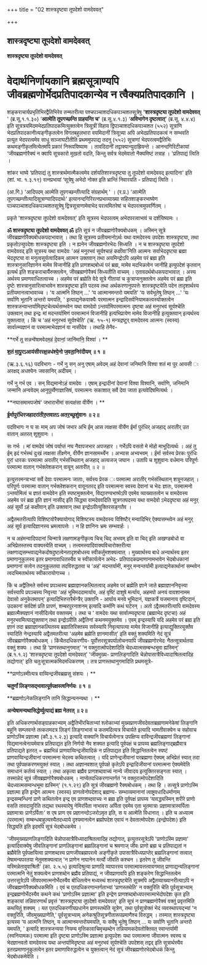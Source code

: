 +++
title = "02 शास्त्रदृष्ट्या तूपदेशो वामदेववत्"

+++


## शास्त्रदृष्ट्या तूपदेशो वामदेववत्

**शास्त्रदृष्ट्या तूपदेशो वामदेववत्**

# वेदार्थनिर्णायकानि ब्रह्मसूत्राण्यपि जीवब्रह्मणोर्भेदप्रतिपादकान्येव न त्वैक्यप्रतिपादकानि । 

शङ्कराचार्यप्रभृतिभिरद्वैतिभिरेव तन्मतरीत्या पश्चपञ्चाशदधिकपञ्चशतसूत्रेषु **'शास्त्रदृष्ट्या तूपदेशो वामदेववत्** ' (ब्र.सू.१.१.३०) ‘**आत्मेति तूपगच्छन्ति ग्राहयन्ति च'** (ब्र.सू.४.१.३) ‘**अविभागेन दृष्टत्वात्’** (ब्र.सू. ४.४.४) इति सूत्रत्रयमिदमभेदप्रतिपादकमित्युक्तत्वेन त्रिसूत्रीं विहाय द्विपञ्चाशदधिकपञ्चशत (५५२) सूत्राणि भेदप्रतिपादकानीत्यङ्गीकृतत्वेन विगतबहुलभारा वयमिदानीं त्रिसूत्र्या अपि अभेदप्रतिपादकत्वं न सम्भवति प्रत्युत भेदपरत्वमेव साधु सञ्जाघटीतीति प्रथममुपपाद्य तदनु (५५२) सूत्राणां भेदपरत्वमद्वैतिभिः कथमङ्गीकृतमित्येतमपि प्रकारं निरूपयिष्यामः । तावदिदानीं तद्वाक्यान्युदाह्रियन्ते । आनन्दगिरिटीकायां ‘जीवब्रह्मणोरैक्यं न क्वापि सूत्रकारो मुखतो वदति, किन्तु सर्वत्र भेदमेवातो नैक्यमिष्टं तत्राह । 'प्रतिपाद्यं त्विति ।

शांकर भाष्ये ‘प्रतिपाद्यं तु शास्त्रार्थमात्मैकत्वमेव दर्शयतिशास्त्रदृष्ट्या तु तूपदेशो वामदेववद् इत्यादिना' इति (शां. भा. १.३.१९) रत्नप्रभायां ‘सूत्रेषु अभेदो नोक्त इति भ्रान्तिं निवारयति - प्रतिपाद्यं त्विति ।

(आ.गि.) 'आदिपदम् आत्मेति तूपगच्छन्तीत्यादि संग्रहार्थम् ' । (र.प्र.) ‘आत्मेति तूपगच्छन्तीत्यादिसूत्राण्यादिपदार्थः' इत्यानन्दगिरिरत्नप्रभाव्याख्या सहितशाङ्करभाष्येण पञ्चपञ्चाशदधिकपञ्चशतसूत्रेषु द्वित्रसूत्राणामेवाभेद परत्वमितरेषां च भेदपरत्वमुपवर्णितम् ।

प्रकृते 'शास्त्रदृष्ट्या तूपदेशो वामदेववत्' इति सूत्रस्य भेदपरत्वम् अभेदपरत्वाभावं च दर्शयिष्यामः ।

**ॐ शास्त्रदृष्ट्या तूपदेशो वामदेववत् ॐ** इति सूत्रं न जीवब्रह्मणोरैक्यबोधकम् । अस्मिन् सूत्रे जीवब्रह्मणोरैक्यबोधकपदाभावात् । तथा हि सूत्रस्य प्रतीयमानोऽर्थः यथा वामदेवस्य उपदेशः शास्त्रदृष्ट्या, तथा प्रकृतोऽप्युपदेशः शास्त्रदृष्ट्या इति । न ह्यनेन जीवब्रह्मणोरभेदः सिध्यति । न च शास्त्रदृष्ट्या तूपदेशो वामदेववद् इति सूत्रस्य यथा वामदेवः 'अहं मनुरभवं सूर्यश्चाहं कक्षीवा’निति आत्मनः सर्वाभेददृष्ट्या ब्रह्मा भेददृष्ट्या वा मनुत्वसूर्यत्वादिकम् आत्मन उक्तवान् तथा अयमिन्द्रोऽपि अहमेव परं ब्रह्म इति शास्त्रानुसारिज्ञानेन मामेव विजानीहि इति प्राणशब्दबोध्यं परं ब्रह्म, मामेव मदभिन्नत्वेन जानीहि इत्युपदेशं कृतवान् इत्यर्थ इति शङ्कराचार्यैरुक्तत्वेन, जीवब्रह्मणोरैक्यं सिध्यतीति वाच्यम् । एतावदर्थबोधकपदाभावात् । अस्य अर्थस्य प्रमाणवाधितत्वाच्च । अहमेव परं ब्रह्मेति वेदे सूत्रे गीतायां च कुत्राप्यनुक्तत्वेन अहमेव परं ब्रह्म इति दृष्टेः शास्त्रानुसारित्वाभावेन शास्त्रदृष्ट्या इति पदस्य तथा अर्थकरणानुपपत्तेः शास्त्रदृष्टयेति पदेन तादृशार्थस्य प्रतीयमानत्वाभावाच्च । 'य आत्मनि तिष्ठन् ...' ‘य आत्मानमन्तरो यमयति’ ‘यः सर्वभूतेषु तिष्ठन् ...' 'यः सर्वाणि भूतानि अन्तरो यमयति, ' इत्याद्यनेकवाक्यैः परमात्मन इन्द्रादिसर्वनियामकत्वस्योक्तत्वेन शास्त्रजन्यान्तर्यामिदृष्टचेत्यर्थसम्भवेन यथा वामदेवो ऽन्तर्यामिपरमात्मनः दृष्ट्या अहं मनुरभवं सूर्यश्चेति उक्तवान् तथा इन्द्रः मां मदन्तर्यामिणं परमात्मानं विजानीहि इत्यभिप्रायेण मामेव विजानीहि इत्युक्तवान् इत्यर्थस्य युक्तत्वात् । किं च ‘अहं मनुरभवं सूर्यश्चेति' (ऋ. १५-१) मन्त्रद्रष्टुर् वामदेवस्य आत्मनः (स्वस्य) सार्वात्म्यज्ञानं वा परमात्माभेदज्ञानं वा नासीदेव । तथाहि तेनैव-

**गर्भे तु सन्नन्वे॑षामवेदम॒हं दे॒वानां॒ जानि॑मानि॒ विश्वा॑ । **

**श॒तं मा॒पु॒रऽआय॑सीररक्ष॒न्नध॑श्ये॒नो ज॒वता॒निर॑दीयम् ॥ १ ॥**

(ऋ.३.६.१६) पदविभागः - गर्भे नु सन् अनु एषाम् अवेदम् अहं देवानां जनिमानि विश्वा शतं मा पुर आयसी ः अरक्षद् अधश्येनः जवसानिर् अदीयम् ।

गर्भे नु गर्भ एव । सन् विद्यमानोऽहं वामदेवः । एषाम् इन्द्रादीनां देवानां विश्वा विश्वानि, सर्वाणि, जनिमानि जन्मानि अन्ववेदम् आनुपूर्व्येणाज्ञासिषं, परमात्मनः सकाशात् सर्वे देवा जाता इत्यवेदिषमित्यर्थः ।

**नघासमामपजोषं' जभाराभीमा॑ सत्वक्ष॑सा वीर्येण । **

**ई॒र्मापुरंधिरजहादरा॑तीरु॒तवातऽ अतर॒च्छूशु॑वानः ॥ २॥**

पदविभागः न घ सः माम् अप जोषं जभार अभि ईम् आस त्वक्षसा वीर्येण ईर्मा पुरंधिर् अजहाद् अरातीर् उत वातान् अतरत् शूशुवानः ।

सः गर्भः । मां वामदेवं जोषं पर्याप्तं नघ नैवापजभार अपजहार । गर्भेऽपि वसतो मे मोहो माभूदित्यर्थः । अहं तु ईम् इदं गर्भस्थं दुःखं त्वक्षसा तीक्ष्णेन, वीर्येण ज्ञानसामर्थ्येन । अभ्यास अभ्यभवम् । ईर्मा सर्वस्य प्रेरकः पुरंधिः पुरां धारकः परमात्मा अरातीर् गर्भसंस्थितान् अजहाद् अत्यजज् जघान । उतापि च शूशुवानः वर्धमानः परिपूर्णः परमात्मा वातान् गर्भक्लेशकरान् वायून् अतारीत् ॥ २ ॥

इत्युत्तरमन्त्राभ्यां सर्वे देवाः परमात्मनः जाताः, सर्वस्य प्रेरक ः परमात्मा अरातीर् गर्भसंस्थितान् शत्रूनजहात् । परिपूर्णः परमात्मा वातान् गर्भक्लेशकरान् वायूनतरद् इति परमात्मना स्वस्य देवानां च भेदः ज्ञातः, परमात्मनो ऽन्तर्यामित्वं च ज्ञातं वामदेवेन इति स्पष्टमुक्तत्वेन, विद्यारण्यभाष्येऽपि एवमेव व्याख्यातत्वेन च वामदेवस्य अहमेव परं ब्रह्म इति ज्ञानं नासीद् इति सिद्ध्या वामदेववदिति सूत्रगतपदस्य यथा वामदेवो ऽभेददृष्ट्या अहं मनुर् अहं सूर्यो ऽहं कक्षीवान् इति उक्तवान् तथा इन्द्रोऽपीत्युक्तिरसङ्गतैव ।

अद्वैतमतरीत्यापि विशिष्टयोरैक्यायोगाद् विशिष्टस्य वामदेवस्य विशिष्टैर् मन्वादिभिर् ऐक्यासम्भवेन अहं मनुर् अहं सूर्य इत्यादिज्ञानस्य भ्रमत्वापत्तेः । न हि ज्ञानिनः भ्रमः सम्भवार्हः ।

न च अहंमन्वादिपदानां चिन्मात्रे लक्षणामङ्गीकृत्य चिच् चिद् अभवम् इति वा चिद् इति अखण्डबोधो वा अभिप्रेतस्तस्य वाक्यस्येति वाच्यम् । तत्त्वमस्यादिवाक्यविचारोक्तरीत्या लक्षणाद्यसम्भवाद्यनेकदोषदुष्टत्वेनतादृशबोधस्य स्वीकर्तुमशक्यत्वात् । मुख्यार्थस्य बाधे अन्यार्थस्य इतर प्रमाणानुकूलस्य इतर प्रमाणावाधितस्यैव च स्वीकार्यत्वेन अभेद- प्रतिपादकप्रमाणानामभावेन भेदबोधकानां प्रमाणानां सत्वेन तदनुकूलतया तदविरुद्धतया च ‘अहं’ मदन्तर्यामी, मनुर् मन्वन्तर्यामी इत्याद्यनेकार्थानां सम्भवेन त्वदभिमतार्थस्य स्वीकारायोगाच्च ।

किं च अद्वैतिमते सर्वस्य प्रपञ्चस्य ब्रह्माज्ञानकल्पितत्वाद् अहमेव परं ब्रह्मेति ज्ञाने जाते ब्रह्माज्ञाननिवृत्त्या सर्वस्यापि प्रपञ्चस्य निवृत्त्या 'अहं भूमिमददामार्याय, अहं वृष्टिं दाशुषे मर्त्याय, अहमपो अनयं वावशानामम देवासो अनुकेतमापन्' इत्यादिभिरुत्तरैर्मन्त्रैर् उक्तानि - आर्याय मनवे भूमिदानं, यज्ञकर्त्रे यजमानाय वृष्टिदानं, उदकानां सर्वदेशं प्रति प्रापणं, शम्बरपुरनाशनम् इत्यादि कर्माणि कथं घटेरन् । अतो ऽद्वैतमतरीत्यापि वामदेवस्य ब्रह्मात्मैक्यज्ञानं नासीदित्येव वक्तव्यम् । तथा च ' वामदेवः यथा सार्वात्म्यदृष्टया (ब्रह्माभेद दृष्टचा) अहं मनुरभवमित्याद्युक्तवान् तथा इन्द्रोऽपीति अद्वैतिनां कथनमयुक्तमेव । एवम् इन्द्रस्यापि यदि अहमेव परं ब्रह्म इति ज्ञानं तदा ब्रह्माज्ञानकल्पितस्य ब्रह्मातिरिक्तस्य सर्वस्यापि निवृत्यापत्या मामेव विजानीहि इत्याद्युक्तिरयुक्तैव स्यादिति नेन्द्रस्यापि अद्वैतमतरीत्या 'अहमेव ब्रह्मेति ज्ञानमासीत्' इति वक्तुं शक्यमिति नेदं सूत्रं जीवब्रह्मणोरैक्यबोधकम् । किंचैतदधिकरणीय- पूर्वोत्तरसूत्रपर्यालोचनयापि जीवब्रह्मणोरभेदः नैतत्सूत्रार्थतया वक्तुं शक्यः । तथा हि ‘प्राणस्तथानुगमात्’ 'न वक्तुरात्मोपदेशादिति चेदध्यात्मसम्बन्धभूमा ह्यस्मिन्’ (ब्र.१.१.२) ‘शास्त्रदृष्ट्या तूपदेशो वामदेववत्’ 'जीवमुख्य- प्राणलिङ्गादिति चेन्नोपासात्रैविध्यादाश्रितत्वादिह तद्योगात्' इति चतुःसूत्रात्मकमिदमधिकरणम् । तत्र प्राणस्तथानुगमादिति प्रथमसूत्रे-

**प्राणोऽस्मीत्यत्र वाय्विन्द्रजीवब्रह्मसु संशयः । **

**चतुर्णां लिङ्गसद्भावात्पूर्वपक्षस्त्वनिर्णयः ॥ १ ॥**

**ब्रह्मणोऽनेकलिङ्गानि तानि सिद्धान्यनन्यथा । **

**अन्येषामन्यथासिद्धेर्व्युत्पाद्यं ब्रह्म नेतरत् ॥ २॥**

इति अधिकरणार्थसङ्ग्राहकाभ्याम् अद्वैतिभीरचिताभ्यां श्लोकाभ्यां मुख्यप्राणजीवदेवताब्रह्मणामनेकेषां लिङ्गानि बहूनि सम्प्लवन्ते तत्कतमदत्र लिङ्गं लिङ्गाभासं च कतमदित्यत्र विचार्यते इत्यादि भामतीवाक्येन च सहोवाच प्राणोऽस्मि प्रज्ञात्मा (कौ.३.१.२.३) इत्यादि वाक्यानि विचार्यत्वेनात्र उपक्षिप्य वाविन्द्रजीवब्रह्मणां लिङ्गानां विद्यमानत्वेनायमेवात्र प्रतिपाद्यत इति निर्णयो नैव शक्यत इत्यादि पूर्वपक्षं च प्रापय्य ब्रह्मलिङ्गाद्ब्रह्मैवात्र प्रतिपाद्यते इतरत् = ब्रह्मभिन्नं प्राणवाय्विन्द्रजीवादिकं न प्रतिपाद्यत इति सिद्धान्तितत्वेन स्पष्टं प्राणवाय्विन्द्रजीवानां परमात्मना भेदस्य कथितत्वात् । यदि प्राणेन्द्रजीवानां परब्रह्मणा ऐक्यम् अभिप्रेतं स्यात् तदा तथा पूर्वपक्षकरणमयुक्तं स्यात् । तथा अज्ञानवशात् पूर्वपक्षे कृतेऽपि इन्द्रादिजीवानां परमात्मना ऐक्यमेवेति समाधानं कर्तव्यं स्यात् । तथा अकृत्वा ब्रह्मैव प्राणशब्दवाच्यं नान्ये जीवादय इत्युक्तिरसङ्गता स्यात् । तस्मान्नेदं सूत्रं जीवब्रह्मणोरैक्यबोधकम् । नाप्येतदधिकरणान्तर्गतं 'न वक्तुरात्मोपदेशादिति चेदध्यात्मसम्वन्धभूमा ह्यस्मिन्' (१.१.२९) इति सूत्रं जीवब्रह्मणो रैक्यबोधकम् । तथा हि । तत्सूत्रे प्राणोऽस्मि प्रज्ञात्मा इति इन्द्रेण आत्मनः (स्वस्य) प्राणत्वेनोपदेशाद् ब्रह्मण्य- सम्भाव्यमानानां त्वाष्ट्रवधादिधर्माणाम् इन्द्रसम्बन्धिनां प्राणे कथितत्वेन इन्द्र एव प्राणशब्दवाच्यः न ब्रह्म इति पूर्वपक्षं प्रापय्य ‘यावद्ध्यस्मिन् शरीरे प्राणो वसति तावदायुरिति तद्यथा रथस्यारेषु नेमिरर्पिता नाभावरा अर्पिता एवमेव एता भूतमात्राः प्रज्ञामात्रास्वर्पिताः प्रज्ञामात्राः प्राणेऽर्पिताः’ स एष प्राण एव प्रज्ञानन्दोऽजरोऽमृत इति, स य आत्मेति विधानात् । इति च अध्यात्म (परमात्म) सम्बन्धबाहुल्यस्यैतदध्याये दृश्यमानत्वेन ब्रह्मोपदेश एवायं न देवतात्मोपदेशः (इन्द्रोपदेशः) इति सिद्ध्यति इति इदमपि सूत्रं भेदबोधकमेव ।

'जीवमुख्यप्राणलिङ्गादिति चेन्नोपासात्रैविध्यादाश्रितत्वादिह तद्योगात्, इत्युत्तरसूत्रेऽपि 'प्राणोऽस्मि प्रज्ञामा' इत्यादिवाक्येषु जीवलिङ्गानां प्राणलिङ्गानां ब्रह्मलिङ्गानां च श्रवणाज् जीवः प्राणो ब्रह्म च प्रतिपाद्यतां न ब्रह्मैवेति पूर्वपक्षयित्वा प्राणशब्दस्य प्राणजीवब्रह्मपरत्वे अङ्गीकृते उपासात्रैविध्यप्राप्तेर् ब्रह्मलिङ्गानां सत्वात् तेषामन्यपरतया नेतुमशक्यत्वात् 'न प्राणेन नापानेन मर्त्यो जीवति कश्चन । इतरेण तु जीवन्ति यस्मिन्नेतावुपाश्रितौ' (का. २.५.५) इत्यादिश्रुत्या प्राणादि व्यापारस्य परमात्मायत्तत्वावगमात् प्राणाद्यन्यलिङ्गानां परमात्मनि नेतुं शक्यत्वेन प्राणशब्देन ब्रह्मैव प्रतिपाद्यं, न जीवप्राणावपि इति शङ्करेण सिद्धान्तितत्वेन उत्तरसूत्रेऽपि जीवपरमात्मनोर्भेदस्यैव बोधितत्वेन मध्यस्थं शास्त्रदृष्ट्येति सूत्रमपि अद्वैतव्याख्यानरीत्याऽपि न जीवब्रह्मणोरैक्यबोधकमिति । एवं च एतदधिकरणान्तर्गताभ्यां 'प्राणस्तथेति' न वक्तुरिति चेति पूर्वसूत्राभ्याम् इन्द्रब्रह्मणोर्भेदस्यैव कथने कथं 'प्राणोऽस्मि प्रज्ञात्मा' इति इन्द्रेण प्राणशब्दबोध्यपरमात्माभेदोपदेशः कृत इति शङ्कायां तन्निवारणार्थं प्रवृत्तं 'शास्त्रदृष्ट्या तूपदेशो वामदेववत्' इति सूत्रं न प्राणब्रह्मणोरैक्यं वक्तुं प्रवृत्तमिति कथयितुं शक्यम् । यत एतदधिकरणीयप्रधानेन प्राणस्तथेति सूत्रेण, तथा पूर्वसूत्रोक्तं भेदं व्यवस्थापयद्भ्यां 'न वक्तुरिति, जीवमुख्यप्राणेति,' पूर्वसूत्राभ्याम् अनेकश्रुतिसूत्रगीतारूपप्रमाणैश्च विरुद्धम् । तस्मात् शास्त्रदृष्ट्या इत्यस्य ‘य आत्मनि तिष्ठन्, य आत्मानमन्तरोयमयति, यः सर्वेषु भूतेषु तिष्ठन् ... यः सर्वाणि भूतानि अन्तरो यमयति, ' इत्यादि शास्त्रजन्यया नियम्य मृत्तिकावाचिमृच्छब्देन तन्नियामकदेवतोक्तिवत् स्वान्तर्यामी (स्वनियामकः) परमात्मा इति दृष्ट्या प्राणोऽस्मि प्रज्ञात्मा इत्युपदेशः यथा परमात्मना जीवात्मनः स्वस्य च भेदज्ञानवतो वामदेवस्य यथा अन्तर्यामिदृष्ट्या अहं मनुरभवं सूर्यश्चेति उपदेशस् तद्वद् इति सूत्रार्थस्यैव इतरप्रमाणानुकूलत्वेन इतर प्रमाणाविरुद्धत्वेन च युक्तत्वान् नेदं सूत्रं जीवब्रह्मणोरभेदबोधकं किन्तु भेदबोधकमेवेति ।

